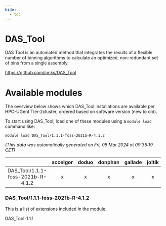 ```yaml
---
hide:
  - toc
---
```


DAS_Tool
========


DAS Tool is an automated method that integrates the results of a flexible number of binning algorithms to calculate an optimized, non-redundant set of bins from a single assembly.

https://github.com/cmks/DAS_Tool
# Available modules


The overview below shows which DAS_Tool installations are available per HPC-UGent Tier-2cluster, ordered based on software version (new to old).

To start using DAS_Tool, load one of these modules using a `module load` command like:

```shell
module load DAS_Tool/1.1.1-foss-2021b-R-4.1.2
```

*(This data was automatically generated on Fri, 08 Mar 2024 at 09:35:19 CET)*  

| |accelgor|doduo|donphan|gallade|joltik|skitty|
| :---: | :---: | :---: | :---: | :---: | :---: | :---: |
|DAS_Tool/1.1.1-foss-2021b-R-4.1.2|x|x|x|x|x|x|


### DAS_Tool/1.1.1-foss-2021b-R-4.1.2

This is a list of extensions included in the module:

DAS_Tool-1.1.1